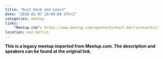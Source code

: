 ```yaml
---
title: "Rust Hack and Learn"
date: "2018-02-07 19:00:00 UTC+2"
categories: meetup 
links:
    "Meetup.com": https://www.meetup.com/opentechschool-berlin/events/245972862/
location: moz-berlin
---
```


<strong>This is a legacy meetup imported from Meetup.com. The description and speakers can be found at the original link.</strong>